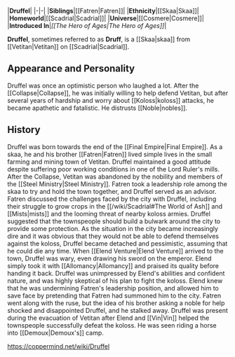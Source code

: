 |**Druffel**|
|-|-|
|**Siblings**|[[Fatren\|Fatren]]|
|**Ethnicity**|[[Skaa\|Skaa]]|
|**Homeworld**|[[Scadrial\|Scadrial]]|
|**Universe**|[[Cosmere\|Cosmere]]|
|**Introduced In**|*[[The Hero of Ages\|The Hero of Ages]]*|

**Druffel**, sometimes referred to as **Druff**, is a [[Skaa\|skaa]] from [[Vetitan\|Vetitan]] on [[Scadrial\|Scadrial]].

## Appearance and Personality
Druffel was once an optimistic person who laughed a lot. After the [[Collapse\|Collapse]], he was initially willing to help defend Vetitan, but after several years of hardship and worry about [[Koloss\|koloss]] attacks, he became apathetic and fatalistic. He distrusts [[Noble\|nobles]].

## History
Druffel was born towards the end of the [[Final Empire\|Final Empire]]. As a skaa, he and his brother [[Fatren\|Fatren]] lived simple lives in the small farming and mining town of Vetitan. Druffel maintained a good attitude despite suffering poor working conditions in one of the Lord Ruler's mills.
After the Collapse, Vetitan was abandoned by the nobility and members of the [[Steel Ministry\|Steel Ministry]]. Fatren took a leadership role among the skaa to try and hold the town together, and Druffel served as an advisor. Fatren discussed the challenges faced by the city with Druffel, including their struggle to grow crops in the [[/wiki/Scadrial#The World of Ash]] and [[Mists\|mists]] and the looming threat of nearby koloss armies. Druffel suggested that the townspeople should build a bulwark around the city to provide some protection.
As the situation in the city became increasingly dire and it was obvious that they would not be able to defend themselves against the koloss, Druffel became detached and pessimistic, assuming that he could die any time. When [[Elend Venture\|Elend Venture]] arrived to the town, Druffel was wary, even drawing his sword on the emperor. Elend simply took it with [[Allomancy\|Allomancy]] and praised its quality before handing it back. Druffel was unimpressed by Elend's abilities and confident nature, and was highly skeptical of his plan to fight the koloss.
Elend knew that he was undermining Fatren's leadership position, and allowed him to save face by pretending that Fatren had summoned him to the city. Fatren went along with the ruse, but the idea of his brother asking a noble for help shocked and disappointed Druffel, and he stalked away.
Druffel was present during the evacuation of Vetitan after Elend and [[Vin\|Vin]] helped the townspeople successfully defeat the koloss. He was seen riding a horse into [[Demoux\|Demoux's]] camp.



https://coppermind.net/wiki/Druffel